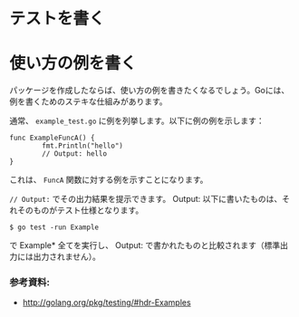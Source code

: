 # テストを書く


# 使い方の例を書く

パッケージを作成したならば、使い方の例を書きたくなるでしょう。Goには、例を書くためのステキな仕組みがあります。

通常、 `example_test.go` に例を列挙します。以下に例の例を示します：

```
func ExampleFuncA() {
        fmt.Println("hello")
        // Output: hello
}
```

これは、 `FuncA` 関数に対する例を示すことになります。

`// Output:` でその出力結果を提示できます。
Output: 以下に書いたものは、それそのものがテスト仕様となります。

    $ go test -run Example  

で Example* 全てを実行し、 Output: で書かれたものと比較されます（標準出力には出力されません）。

### 参考資料:

* http://golang.org/pkg/testing/#hdr-Examples
